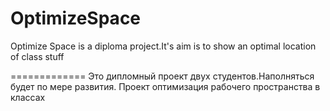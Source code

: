 OptimizeSpace
=============

Optimize Space is a diploma project.It's aim is to show an optimal location of class stuff


=============
Это дипломный проект двух студентов.Наполняться будет по мере развития.
Проект оптимизация рабочего  пространства  в классах 
